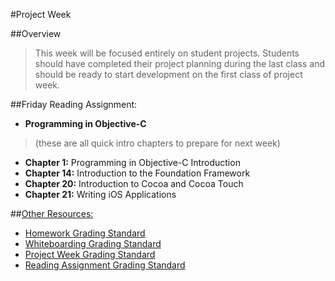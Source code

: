 #Project Week

##Overview
> This week will be focused entirely on student projects. Students should have completed their project planning during the last class and should be ready to start development on the first class of project week.

##Friday Reading Assignment:
* **Programming in Objective-C**
> (these are all quick intro chapters to prepare for next week)

  * **Chapter 1:** Programming in Objective-C Introduction
  * **Chapter 14:** Introduction to the Foundation Framework
  * **Chapter 20:** Introduction to Cocoa and Cocoa Touch
  * **Chapter 21:** Writing iOS Applications

##[Other Resources:](Resources/)
* [Homework Grading Standard](Resources/hw-grading-standard/)
* [Whiteboarding Grading Standard](Resources/wb-grading-standard/)
* [Project Week Grading Standard](Resources/pw-grading-standard/)
* [Reading Assignment Grading Standard](Resources/ra-grading-standard/)

